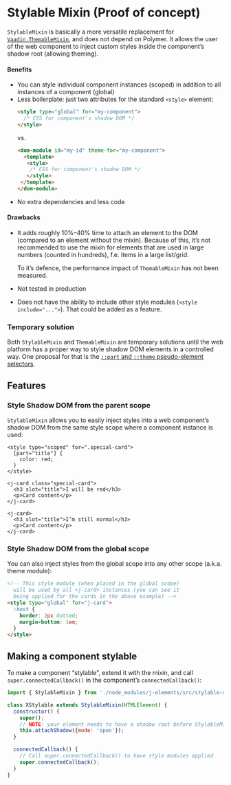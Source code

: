 # Stylable Mixin <maturity-badge poc>(Proof of concept)</maturity-badge>

`StylableMixin` is basically a more versatile replacement for [`Vaadin.ThemableMixin`](https://github.com/vaadin/vaadin-themable-mixin/), and does not depend on Polymer. It allows the user of the web component to inject custom styles inside the component’s shadow root (allowing theming).

#### Benefits
- You can style individual component instances (scoped) in addition to all instances of a component (global)
- Less boilerplate: just two attributes for the standard `<style>` element:
  ```html
  <style type="global" for="my-component">
    /* CSS for component's shadow DOM */
  </style>
  ```
   vs.
  ```html
  <dom-module id="my-id" theme-for="my-component">
    <template>
     <style>
      /* CSS for component's shadow DOM */
     </style>
   </template>
  </dom-module>
  ```
- No extra dependencies and less code

#### Drawbacks
- It adds roughly 10%–40% time to attach an element to the DOM (compared to an element without the mixin). Because of this, it’s not recommended to use the mixin for elements that are used in large numbers (counted in hundreds), f.e. items in a large list/grid.  

  To it’s defence, the performance impact of `ThemableMixin` has not been measured.
- Not tested in production
- Does not have the ability to include other style modules (`<style include="...">`). That could be added as a feature.


### Temporary solution

Both `StylableMixin` and `ThemableMixin` are temporary solutions until the web platform has a proper way to style shadow DOM elements in a controlled way. One proposal for that is the [`::part` and `::theme` pseudo-element selectors](https://tabatkins.github.io/specs/css-shadow-parts/).

## Features

### Style Shadow DOM from the parent scope

`StylableMixin` allows you to easily inject styles into a web component’s shadow DOM from the same style scope where a component instance is used:

```html,live
<style type="scoped" for=".special-card">
  [part="title"] {
    color: red;
  }
</style>

<j-card class="special-card">
  <h3 slot="title">I will be red</h3>
  <p>Card content</p>
</j-card>

<j-card>
  <h3 slot="title">I’m still normal</h3>
  <p>Card content</p>
</j-card>
```

### Style Shadow DOM from the global scope

You can also inject styles from the global scope into any other scope (a.k.a. theme module):

```html
<!-- This style module (when placed in the global scope)
  will be used by all <j-card> instances (you can see it
  being applied for the cards in the above example) -->
<style type="global" for="j-card">
  :host {
    border: 2px dotted;
    margin-bottom: 1em;
  }
</style>
```
<style type="global" for="j-card">
  :host {
    border: 2px dotted;
    margin-bottom: 1em;
  }
</style>

## Making a component stylable

To make a component “stylable”, extend it with the mixin, and call `super.connectedCallback()` in the component’s `connectedCallback()`:

```javascript
import { StylableMixin } from './node_modules/j-elements/src/stylable-mixin.js';

class XStylable extends StylableMixin(HTMLElement) {
  constructor() {
    super();
    // NOTE: your element needs to have a shadow root before StylableMixin is invoked
    this.attachShadow({mode: 'open'});
  }

  connectedCallback() {
    // Call super.connectedCallback() to have style modules applied
    super.connectedCallback();
  }
}
```
